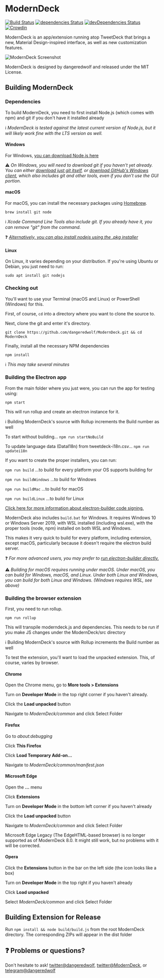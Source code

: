 # ModernDeck

[![Build Status](https://travis-ci.org/dangeredwolf/ModernDeck.svg?branch=master)](https://travis-ci.org/dangeredwolf/ModernDeck)
[![dependencies Status](https://david-dm.org/dangeredwolf/ModernDeck/status.svg)](https://david-dm.org/dangeredwolf/ModernDeck)
[![devDependencies Status](https://david-dm.org/dangeredwolf/ModernDeck/dev-status.svg)](https://david-dm.org/dangeredwolf/ModernDeck?type=dev)
[![Crowdin](https://badges.crowdin.net/tweetdeck/localized.svg)](https://translate.moderndeck.org/project/tweetdeck)

ModernDeck is an app/extension running atop TweetDeck that brings a new, Material Design-inspired interface, as well as new customization features.

![ModernDeck Screenshot](https://github.com/dangeredwolf/ModernDeck/raw/8.0/build/en_screenshot.png)

ModernDeck is designed by dangeredwolf and released under the MIT License.


## Building ModernDeck


### Dependencies

To build ModernDeck, you need to first install Node.js (which comes with npm) and git if you don't have it installed already

ℹ *ModernDeck is tested against the latest current version of Node.js, but it will likely work fine with the LTS version as well.*


#### Windows

For Windows, [you can download Node.js here](https://nodejs.org/en/)

⚠ *On Windows, you will need to download git if you haven't yet already. You can either [download just git itself](https://git-scm.com/download/win), or [download GitHub's Windows client](https://desktop.github.com/), which also includes git and other tools, even if you don't use the GUI portion.*


#### macOS

For macOS, you can install the necessary packages using [Homebrew](https://brew.sh/).

`brew install git node`

ℹ *Xcode Command Line Tools also include git. If you already have it, you can remove "git" from the command.*

❓ *[Alternatively, you can also install nodejs using the .pkg installer](https://nodejs.org/en/)*



#### Linux

On Linux, it varies depending on your distribution. If you're using Ubuntu or Debian, you just need to run:

`sudo apt install git nodejs`



### Checking out

You'll want to use your Terminal (macOS and Linux) or PowerShell (Windows) for this.

First, of course, `cd` into a directory where you want to clone the source to.

Next, clone the git and enter it's directory.

`git clone https://github.com/dangeredwolf/ModernDeck.git && cd ModernDeck`

Finally, install all the necessary NPM dependencies

`npm install`

ℹ *This may take several minutes*



### Building the Electron app

From the main folder where you just were, you can run the app for testing using:

`npm start`

This will run rollup and create an electron instance for it.

ℹ Building ModernDeck's source with Rollup increments the Build number as well

To start without building...
`npm run startNoBuild`

To update language data (DataI18n) from tweetdeck-i18n.csv...
`npm run updatei18n`

If you want to create the proper installers, you can run:

`npm run build`
...to build for every platform your OS supports building for

`npm run buildWindows`
...to build for Windows

`npm run buildMac`
...to build for macOS

`npm run buildLinux`
...to build for Linux

[Click here for more information about electron-builder code signing.](https://www.electron.build/code-signing)

ModernDeck also includes `build.bat` for Windows.
It requires Windows 10 or Windows Server 2019, with WSL installed (including wsl.exe), with the proper tools (node, npm) installed on both WSL and Windows.

This makes it very quick to build for every platform, including extension, except macOS, particularly because it doesn't require the electron build server.


❓ *For more advanced users, you may prefer to [run electron-builder directly.](https://www.electron.build/)*

⚠ *Building for macOS requires running under macOS. Under macOS, you can build for Windows, macOS, and Linux. Under both Linux and Windows, you can build for both Linux and Windows. (Windows requires WSL, see above)*


### Building the browser extension

First, you need to run rollup.

`npm run rollup`

This will transpile moderndeck.js and dependencies. This needs to be run if you make JS changes under the ModernDeck/src directory

ℹ Building ModernDeck's source with Rollup increments the Build number as well

To test the extension, you'll want to load the unpacked extension. This, of course, varies by browser.


#### Chrome

Open the Chrome menu, go to **More tools > Extensions**

Turn on **Developer Mode** in the top right corner if you haven't already.

Click the **Load unpacked** button

Navigate to *ModernDeck/common* and click Select Folder


#### Firefox

Go to *about:debugging*

Click **This Firefox**

Click **Load Temporary Add-on...**

Navigate to *ModernDeck/common/manifest.json*


#### Microsoft Edge

Open the **...** menu

Click **Extensions**

Turn on **Developer Mode** in the bottom left corner if you haven't already

Click the **Load unpacked** button

Navigate to *ModernDeck/common* and click Select Folder

Microsoft Edge Legacy (The EdgeHTML-based browser) is no longer supported as of ModernDeck 8.0. It might still work, but no problems with it will be corrected.

#### Opera

Click the **Extensions** button in the bar on the left side (the icon looks like a box)

Turn on **Developer Mode** in the top right if you haven't already

Click **Load unpacked**

Select *ModernDeck/common* and click Select Folder


## Building Extension for Release

Run `npm install && node build/build.js` from the root ModernDeck directory. The corresponding ZIPs will appear in the dist folder

## ❓ Problems or questions?

Don't hesitate to ask!
[twitter@dangeredwolf](https://twitter.com/dangeredwolf), [twitter@ModernDeck](https://twitter.com/ModernDeck), or [telegram@dangeredwolf](https://t.me/dangeredwolf)

